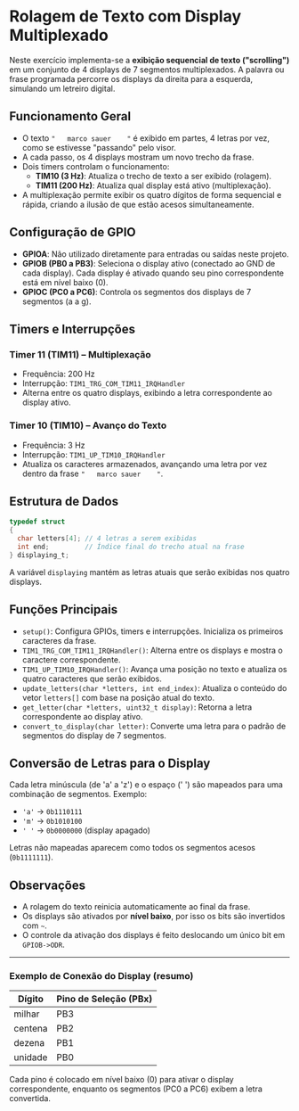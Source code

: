 # Rolagem de Texto com Display Multiplexado

Neste exercício implementa-se a **exibição sequencial de texto ("scrolling")** em um conjunto de 4 displays de 7 segmentos multiplexados. A palavra ou frase programada percorre os displays da direita para a esquerda, simulando um letreiro digital.

## Funcionamento Geral

- O texto `"   marco sauer    "` é exibido em partes, 4 letras por vez, como se estivesse "passando" pelo visor.
- A cada passo, os 4 displays mostram um novo trecho da frase.
- Dois timers controlam o funcionamento:
  - **TIM10 (3 Hz)**: Atualiza o trecho de texto a ser exibido (rolagem).
  - **TIM11 (200 Hz)**: Atualiza qual display está ativo (multiplexação).
- A multiplexação permite exibir os quatro dígitos de forma sequencial e rápida, criando a ilusão de que estão acesos simultaneamente.

## Configuração de GPIO

- **GPIOA**: Não utilizado diretamente para entradas ou saídas neste projeto.
- **GPIOB (PB0 a PB3)**: Seleciona o display ativo (conectado ao GND de cada display). Cada display é ativado quando seu pino correspondente está em nível baixo (0).
- **GPIOC (PC0 a PC6)**: Controla os segmentos dos displays de 7 segmentos (a a g).

## Timers e Interrupções

### Timer 11 (TIM11) – Multiplexação

- Frequência: 200 Hz
- Interrupção: `TIM1_TRG_COM_TIM11_IRQHandler`
- Alterna entre os quatro displays, exibindo a letra correspondente ao display ativo.

### Timer 10 (TIM10) – Avanço do Texto

- Frequência: 3 Hz
- Interrupção: `TIM1_UP_TIM10_IRQHandler`
- Atualiza os caracteres armazenados, avançando uma letra por vez dentro da frase `"   marco sauer    "`.

## Estrutura de Dados

```c
typedef struct
{
  char letters[4]; // 4 letras a serem exibidas
  int end;         // Índice final do trecho atual na frase
} displaying_t;
```

A variável `displaying` mantém as letras atuais que serão exibidas nos quatro displays.

## Funções Principais

- `setup()`: Configura GPIOs, timers e interrupções. Inicializa os primeiros caracteres da frase.
- `TIM1_TRG_COM_TIM11_IRQHandler()`: Alterna entre os displays e mostra o caractere correspondente.
- `TIM1_UP_TIM10_IRQHandler()`: Avança uma posição no texto e atualiza os quatro caracteres que serão exibidos.
- `update_letters(char *letters, int end_index)`: Atualiza o conteúdo do vetor `letters[]` com base na posição atual do texto.
- `get_letter(char *letters, uint32_t display)`: Retorna a letra correspondente ao display ativo.
- `convert_to_display(char letter)`: Converte uma letra para o padrão de segmentos do display de 7 segmentos.

## Conversão de Letras para o Display

Cada letra minúscula (de 'a' a 'z') e o espaço (' ') são mapeados para uma combinação de segmentos. Exemplo:

- `'a'` → `0b1110111`
- `'m'` → `0b1010100`
- `' '` → `0b0000000` (display apagado)

Letras não mapeadas aparecem como todos os segmentos acesos (`0b1111111`).

## Observações

- A rolagem do texto reinicia automaticamente ao final da frase.
- Os displays são ativados por **nível baixo**, por isso os bits são invertidos com `~`.
- O controle da ativação dos displays é feito deslocando um único bit em `GPIOB->ODR`.

---

### Exemplo de Conexão do Display (resumo)

| Dígito | Pino de Seleção (PBx) |
|--------|------------------------|
| milhar | PB3                   |
| centena| PB2                   |
| dezena | PB1                   |
| unidade| PB0                   |

Cada pino é colocado em nível baixo (0) para ativar o display correspondente, enquanto os segmentos (PC0 a PC6) exibem a letra convertida.